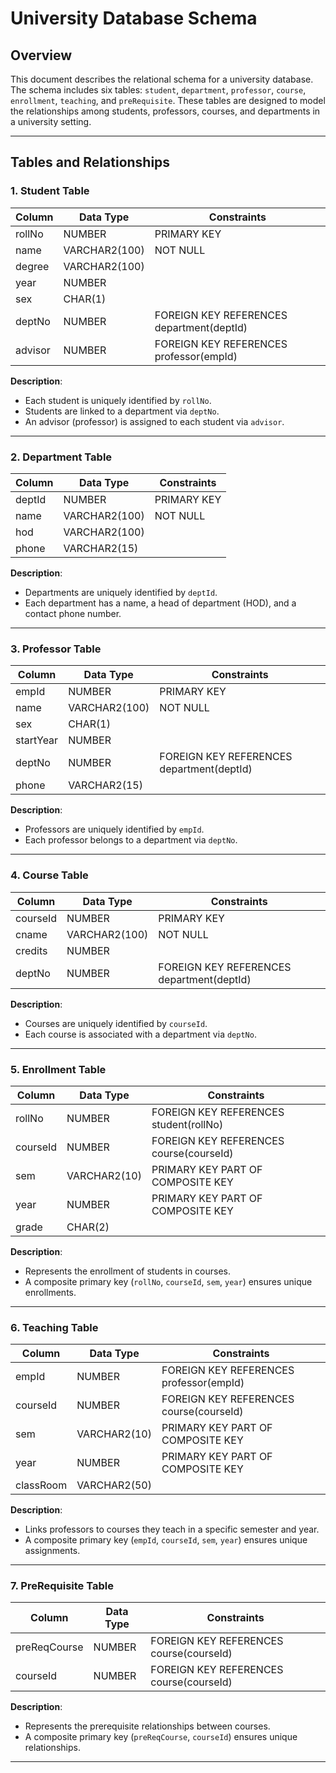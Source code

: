# University Database Schema 

## Overview
This document describes the relational schema for a university database. The schema includes six tables: `student`, `department`, `professor`, `course`, `enrollment`, `teaching`, and `preRequisite`. These tables are designed to model the relationships among students, professors, courses, and departments in a university setting.

---

## Tables and Relationships

### 1. **Student Table**
| Column    | Data Type     | Constraints                           |
|-----------|---------------|---------------------------------------|
| rollNo    | NUMBER        | PRIMARY KEY                          |
| name      | VARCHAR2(100) | NOT NULL                             |
| degree    | VARCHAR2(100) |                                       |
| year      | NUMBER        |                                       |
| sex       | CHAR(1)       |                                       |
| deptNo    | NUMBER        | FOREIGN KEY REFERENCES department(deptId) |
| advisor   | NUMBER        | FOREIGN KEY REFERENCES professor(empId) |

**Description**:
- Each student is uniquely identified by `rollNo`.
- Students are linked to a department via `deptNo`.
- An advisor (professor) is assigned to each student via `advisor`.

---

### 2. **Department Table**
| Column    | Data Type     | Constraints   |
|-----------|---------------|---------------|
| deptId    | NUMBER        | PRIMARY KEY  |
| name      | VARCHAR2(100) | NOT NULL     |
| hod       | VARCHAR2(100) |              |
| phone     | VARCHAR2(15)  |              |

**Description**:
- Departments are uniquely identified by `deptId`.
- Each department has a name, a head of department (HOD), and a contact phone number.

---

### 3. **Professor Table**
| Column    | Data Type     | Constraints                           |
|-----------|---------------|---------------------------------------|
| empId     | NUMBER        | PRIMARY KEY                          |
| name      | VARCHAR2(100) | NOT NULL                             |
| sex       | CHAR(1)       |                                       |
| startYear | NUMBER        |                                       |
| deptNo    | NUMBER        | FOREIGN KEY REFERENCES department(deptId) |
| phone     | VARCHAR2(15)  |                                       |

**Description**:
- Professors are uniquely identified by `empId`.
- Each professor belongs to a department via `deptNo`.

---

### 4. **Course Table**
| Column    | Data Type     | Constraints                           |
|-----------|---------------|---------------------------------------|
| courseId  | NUMBER        | PRIMARY KEY                          |
| cname     | VARCHAR2(100) | NOT NULL                             |
| credits   | NUMBER        |                                       |
| deptNo    | NUMBER        | FOREIGN KEY REFERENCES department(deptId) |

**Description**:
- Courses are uniquely identified by `courseId`.
- Each course is associated with a department via `deptNo`.

---

### 5. **Enrollment Table**
| Column    | Data Type     | Constraints                           |
|-----------|---------------|---------------------------------------|
| rollNo    | NUMBER        | FOREIGN KEY REFERENCES student(rollNo) |
| courseId  | NUMBER        | FOREIGN KEY REFERENCES course(courseId) |
| sem       | VARCHAR2(10)  | PRIMARY KEY PART OF COMPOSITE KEY    |
| year      | NUMBER        | PRIMARY KEY PART OF COMPOSITE KEY    |
| grade     | CHAR(2)       |                                       |

**Description**:
- Represents the enrollment of students in courses.
- A composite primary key (`rollNo`, `courseId`, `sem`, `year`) ensures unique enrollments.

---

### 6. **Teaching Table**
| Column    | Data Type     | Constraints                           |
|-----------|---------------|---------------------------------------|
| empId     | NUMBER        | FOREIGN KEY REFERENCES professor(empId) |
| courseId  | NUMBER        | FOREIGN KEY REFERENCES course(courseId) |
| sem       | VARCHAR2(10)  | PRIMARY KEY PART OF COMPOSITE KEY    |
| year      | NUMBER        | PRIMARY KEY PART OF COMPOSITE KEY    |
| classRoom | VARCHAR2(50)  |                                       |

**Description**:
- Links professors to courses they teach in a specific semester and year.
- A composite primary key (`empId`, `courseId`, `sem`, `year`) ensures unique assignments.

---

### 7. **PreRequisite Table**
| Column         | Data Type | Constraints                           |
|----------------|-----------|---------------------------------------|
| preReqCourse   | NUMBER    | FOREIGN KEY REFERENCES course(courseId) |
| courseId       | NUMBER    | FOREIGN KEY REFERENCES course(courseId) |

**Description**:
- Represents the prerequisite relationships between courses.
- A composite primary key (`preReqCourse`, `courseId`) ensures unique relationships.

---


